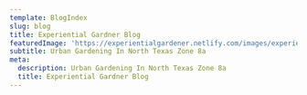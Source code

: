 ```yaml
---
template: BlogIndex
slug: blog
title: Experiential Gardner Blog
featuredImage: 'https://experientialgardener.netlify.com/images/experiential-gardener-banner.jpg'
subtitle: Urban Gardening In North Texas Zone 8a
meta:
  description: Urban Gardening In North Texas Zone 8a 
  title: Experiential Gardner Blog
---
```

